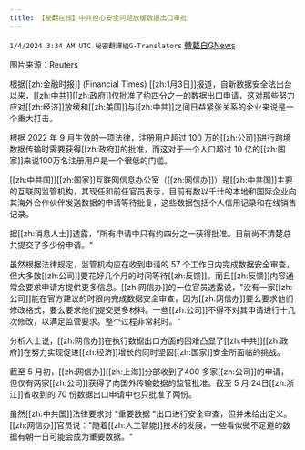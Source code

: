 ```yaml
---
title: 【秘翻在线】中共担心安全问题放缓数据出口审批
---
```

`1/4/2024 3:34 AM UTC 秘密翻譯組G-Translators` [轉載自GNews](https://gnews.org/articles/2181910)

图片来源：Reuters

根据[[zh:金融时报]] (Financial Times) [[zh:1月3日]]报道，自新数据安全法出台以来，[[zh:中共]][[zh:政府]]仅批准了约四分之一的数据出口申请，这对那些努力应对[[zh:经济]]放缓和[[zh:美国]]与[[zh:中共]]之间日益紧张关系的企业来说是一个重大打击。

根据 2022 年 9 月生效的一项法律，注册用户超过 100 万的[[zh:公司]]进行跨境数据传输时需要获得[[zh:政府]]的批准，而这对于一个人口超过 10 亿的[[zh:国家]]来说100万名注册用户是一个很低的门槛。

[[zh:中共国]][[zh:国家]]互联网信息办公室（[[zh:网信办]]）是[[zh:中共国]]主要的互联网监管机构，其现任和前任官员表示，目前有数以千计的本地和国际企业向其海外合作伙伴发送数据的申请等待批复，这些数据包括个人信用记录和在线销售记录。

据[[zh:消息人士]]透露，“所有申请中只有约四分之一获得批准。目前尚不清楚总共提交了多少份申请。“

虽然根据法律规定，监管机构应在收到申请的 57 个工作日内完成数据安全审查，但大多数[[zh:公司]]要花好几个月的时间等待[[zh:反馈]]。而且[[zh:反馈]]内容通常会要求申请方提供更多信息。[[zh:网信办]]的一位官员透露说，"没有一家[[zh:公司]]能在官方建议的时限内完成数据安全审查，因为[[zh:网信办]]要么要求他们修改格式，要么要求他们提交更多材料。一些[[zh:公司]]不得不对其申请进行十几次修改，以满足监管要求。整个过程非常耗时。“

分析人士说，[[zh:网信办]]在执行数据出口方面的困难凸显了[[zh:中共]][[zh:政府]]在努力实现促进[[zh:经济]]增长的同时坚固[[zh:国家]]安全所面临的挑战。

截至 5 月初，[[zh:网信办]][[zh:上海]]分部收到了400 多家[[zh:公司]]的申请，但仅有两家[[zh:公司]]获得了向国外传输数据的监管批准。截至 5 月 24日[[zh:浙江]]省收到的 70 份数据出口申请中也只批准了两份。

虽然[[zh:中共国]]法律要求对 "重要数据 "出口进行安全审查，但并未给出定义。[[zh:网信办]]官员说："随着[[zh:人工智能]]技术的发展，一些看似微不足道的数据有朝一日可能会成为重要数据。“
